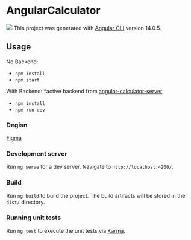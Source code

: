 # AngularCalculator
[<img src="./src/assets/view.PNG">]()
This project was generated with [Angular CLI](https://github.com/angular/angular-cli) version 14.0.5.

## Usage
No Backend:
- `npm install`
- `npm start`

With Backend:
*active backend from [angular-calculator-server](https://github.com/Douglashwang82/angular-calculator-server)
- `npm install`
- `npm run dev`

### Degisn
[Figma](https://www.figma.com/file/8REH8pa7fC62HPCfqwkPPI/Untitled?node-id=0%3A1)

### Development server

Run `ng serve` for a dev server. Navigate to `http://localhost:4200/`.

### Build

Run `ng build` to build the project. The build artifacts will be stored in the `dist/` directory.

### Running unit tests

Run `ng test` to execute the unit tests via [Karma](https://karma-runner.github.io).
